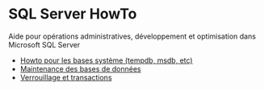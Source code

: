 # SQL Server HowTo

Aide pour opérations administratives, développement et optimisation dans Microsoft SQL Server

- [Howto pour les bases système (tempdb, msdb, etc)](/bases-systeme)
- [Maintenance des bases de données](/maintenance-des-bases)
- [Verrouillage et transactions](/verrouillage-et-transactions)
